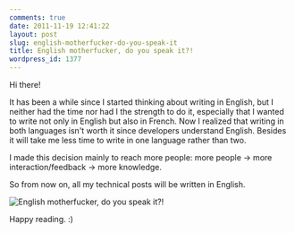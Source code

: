 ```yaml
---
comments: true
date: 2011-11-19 12:41:22
layout: post
slug: english-motherfucker-do-you-speak-it
title: English motherfucker, do you speak it?!
wordpress_id: 1377
---
```


Hi there!

It has been a while since I started thinking about writing in English, but I neither had the time nor had I the strength to do it, especially that I wanted to write not only in English but also in French. 
Now I realized that writing in both languages isn't worth it since developers understand English. Besides it will take me less time to write in one language rather than two. 

I made this decision mainly to reach more people: more people -> more interaction/feedback -> more knowledge. 

So from now on, all my technical posts will be written in English. 



![English motherfucker, do you speak it?!](http://gfishoutofwater.files.wordpress.com/2009/06/english-do-you-speak-it-demotivational-poster.jpg)



Happy reading. :)
